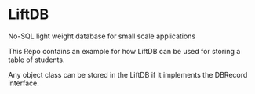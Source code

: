 # LiftDB
No-SQL light weight database for small scale applications

This Repo contains an example for how LiftDB can be used for storing a table of students.

Any object class can be stored in the LiftDB if it implements the DBRecord interface.
